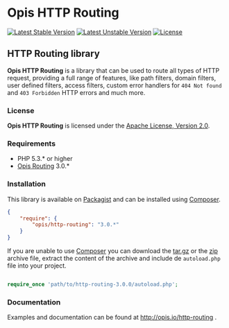 Opis HTTP Routing
============
[![Latest Stable Version](https://poser.pugx.org/opis/http-routing/version.png)](https://packagist.org/packages/opis/http-routing)
[![Latest Unstable Version](https://poser.pugx.org/opis/http-routing/v/unstable.png)](//packagist.org/packages/opis/http-routing)
[![License](https://poser.pugx.org/opis/http-routing/license.png)](https://packagist.org/packages/opis/http-routing)

HTTP Routing library
---------------------
**Opis HTTP Routing** is a library that can be used to route all types of HTTP request, providing a full
range of features, like path filters, domain filters, user defined filters, access filters, custom error
handlers for `404 Not found` and `403 Forbidden` HTTP errors and much more. 

### License

**Opis HTTP Routing** is licensed under the [Apache License, Version 2.0](http://www.apache.org/licenses/LICENSE-2.0). 

### Requirements

* PHP 5.3.* or higher
* [Opis Routing](http://www.opis.io/routing) 3.0.*

### Installation

This library is available on [Packagist](https://packagist.org/packages/opis/http-routing) and can be installed using [Composer](http://getcomposer.org).

```json
{
    "require": {
        "opis/http-routing": "3.0.*"
    }
}
```

If you are unable to use [Composer](http://getcomposer.org) you can download the
[tar.gz](https://github.com/opis/http-routing/archive/3.0.0.tar.gz) or the [zip](https://github.com/opis/http-routing/archive/3.0.0.zip)
archive file, extract the content of the archive and include de `autoload.php` file into your project. 

```php

require_once 'path/to/http-routing-3.0.0/autoload.php';

```

### Documentation

Examples and documentation can be found at http://opis.io/http-routing .
